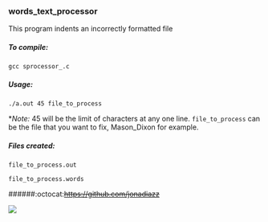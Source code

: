 <h3> words_text_processor </h3>
This program indents an incorrectly formatted file

<h5>To compile: </h5>

`gcc sprocessor_.c`

<h5>Usage: </h5>

  `./a.out 45 file_to_process`

**Note:* 45 will be the limit of characters at any one line. `file_to_process` can be the file that you want to fix, Mason_Dixon for example.

<h5>Files created:</h5>

  `file_to_process.out`

  `file_to_process.words`
  
######:octocat:~~https://github.com/jonadiazz~~
  
[<img src="http://static.zerochan.net/Shiroe.%28Log.Horizon%29.full.1637297.jpg">]()

